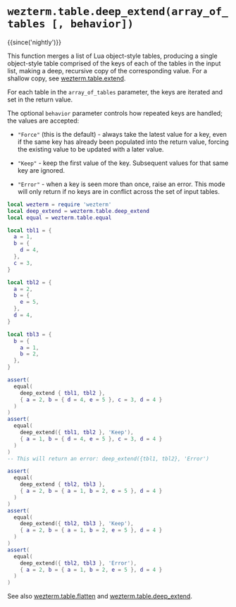 # `wezterm.table.deep_extend(array_of_tables [, behavior])`

{{since('nightly')}}

This function merges a list of Lua object-style tables, producing a single object-style table comprised of the keys of each of the tables in the input list, making a deep, recursive copy of the corresponding value.  For a shallow copy, see [wezterm.table.extend](extend.md).

For each table in the `array_of_tables` parameter, the keys are iterated and set in
the return value.


The optional `behavior` parameter controls how repeated keys are handled; the
values are accepted:

* `"Force"` (this is the default) - always take the latest value for a key, even if
  the same key has already been populated into the return value, forcing the
  existing value to be updated with a later value.
  
* `"Keep"` - keep the first value of the key. Subsequent values for that same key
  are ignored.
  
* `"Error"` - when a key is seen more than once, raise an error.  This mode will
  only return if no keys are in conflict across the set of input tables.

```lua
local wezterm = require 'wezterm'
local deep_extend = wezterm.table.deep_extend
local equal = wezterm.table.equal

local tbl1 = {
  a = 1,
  b = {
    d = 4,
  },
  c = 3,
}

local tbl2 = {
  a = 2,
  b = {
    e = 5,
  },
  d = 4,
}

local tbl3 = {
  b = {
    a = 1,
    b = 2,
  },
}

assert(
  equal(
    deep_extend { tbl1, tbl2 },
    { a = 2, b = { d = 4, e = 5 }, c = 3, d = 4 }
  )
)
assert(
  equal(
    deep_extend({ tbl1, tbl2 }, 'Keep'),
    { a = 1, b = { d = 4, e = 5 }, c = 3, d = 4 }
  )
)
-- This will return an error: deep_extend({tbl1, tbl2}, 'Error')

assert(
  equal(
    deep_extend { tbl2, tbl3 },
    { a = 2, b = { a = 1, b = 2, e = 5 }, d = 4 }
  )
)
assert(
  equal(
    deep_extend({ tbl2, tbl3 }, 'Keep'),
    { a = 2, b = { a = 1, b = 2, e = 5 }, d = 4 }
  )
)
assert(
  equal(
    deep_extend({ tbl2, tbl3 }, 'Error'),
    { a = 2, b = { a = 1, b = 2, e = 5 }, d = 4 }
  )
)
```

See also [wezterm.table.flatten](flatten.md) and [wezterm.table.deep_extend](deep_extend.md).

